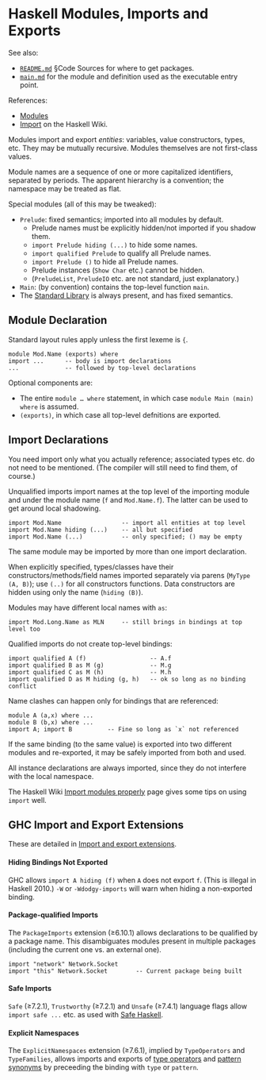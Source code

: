 Haskell Modules, Imports and Exports
====================================

See also:
- [`README.md`](./README.md) §Code Sources for where to get packages.
- [`main.md`](./main.md) for the module and definition used as the
  executable entry point.

References:
- [Modules][h2010-modules]
- [Import][hw-import] on the Haskell Wiki.

Modules import and export _entities_: variables, value constructors,
types, etc. They may be mutually recursive. Modules themselves are not
first-class values.

Module names are a sequence of one or more capitalized identifiers,
separated by periods. The apparent hierarchy is a convention; the
namespace may be treated as flat.

Special modules (all of this may be tweaked):
- `Prelude`: fixed semantics; imported into all modules by default.
  - Prelude names must be explicitly hidden/not imported if you shadow them.
  - `import Prelude hiding (...)` to hide some names.
  - `import qualified Prelude` to qualify all Prelude names.
  - `import Prelude ()` to hide all Prelude names.
  - Prelude instances (`Show Char` etc.) cannot be hidden.
  - (`PreludeList`, `PreludeIO` etc. are not standard, just explanatory.)
- `Main`: (by convention) contains the top-level function `main`.
- The [Standard Library] is always present, and has fixed semantics.


Module Declaration
------------------

Standard layout rules apply unless the first lexeme is `{`.

    module Mod.Name (exports) where
    import ...      -- body is import declarations
    ...             -- followed by top-level declarations

Optional components are:
- The entire `module … where` statement, in which case
  `module Main (main) where` is assumed.
- `(exports)`, in which case all top-level defnitions are exported.


Import Declarations
-------------------

You need import only what you actually reference; associated types
etc. do not need to be mentioned. (The compiler will still need to
find them, of course.)

Unqualified imports import names at the top level of the importing
module and under the module name (`f` and `Mod.Name.f`). The latter
can be used to get around local shadowing.

    import Mod.Name                 -- import all entities at top level
    import Mod.Name hiding (...)    -- all but specified
    import Mod.Name (...)           -- only specified; () may be empty

The same module may be imported by more than one import declaration.

When explicitly specified, types/classes have their
constructors/methods/field names imported separately via parens
(`MyType (A, B)`); use `(..)` for all constructors functions. Data
constructors are hidden using only the name (`hiding (B)`).

Modules may have different local names with `as`:

    import Mod.Long.Name as MLN     -- still brings in bindings at top level too

Qualified imports do not create top-level bindings:

    import qualified A (f)                  -- A.f
    import qualified B as M (g)             -- M.g
    import qualified C as M (h)             -- M.h
    import qualified D as M hiding (g, h)   -- ok so long as no binding conflict

Name clashes can happen only for bindings that are referenced:

    module A (a,x) where ...
    module B (b,x) where ...
    import A; import B          -- Fine so long as `x` not referenced

If the same binding (to the same value) is exported into two different
modules and re-exported, it may be safely imported from both and used.

All instance declarations are always imported, since they do not
interfere with the local namespace.

The Haskell Wiki [Import modules properly][hw-proper] page gives
some tips on using `import` well.


GHC Import and Export Extensions
--------------------------------

These are detailed in [Import and export extensions][ghc-ex-impexp].

#### Hiding Bindings Not Exported

GHC allows `import A hiding (f)` when `A` does not export `f`. (This
is illegal in Haskell 2010.) `-W` or `-Wdodgy-imports` will warn when
hiding a non-exported binding.

#### Package-qualified Imports

The `PackageImports` extension (≥6.10.1) allows declarations to be
qualified by a package name. This disambiguates modules present in
multiple packages (including the current one vs. an external one).

    import "network" Network.Socket
    import "this" Network.Socket        -- Current package being built

#### Safe Imports

`Safe` (≥7.2.1), `Trustworthy` (≥7.2.1) and `Unsafe` (≥7.4.1) language
flags allow `import safe ...` etc. as used with [Safe Haskell].

#### Explicit Namespaces

The `ExplicitNamespaces` extension (≥7.6.1), implied by
`TypeOperators` and `TypeFamilies`, allows imports and exports of
[type operators] and [pattern synonyms] by preceeding the binding with
`type` or `pattern`.



<!-------------------------------------------------------------------->
[ghc-ex-impexp]: https://downloads.haskell.org/~ghc/latest/docs/html/users_guide/glasgow_exts.html#import-and-export-extensions
[h2010-modules]: https://www.haskell.org/onlinereport/haskell2010/haskellch5.html
[hw-proper]: https://wiki.haskell.org/Import_modules_properly
[hw-import]: https://wiki.haskell.org/Import
[pattern synonyms]: https://downloads.haskell.org/~ghc/latest/docs/html/users_guide/glasgow_exts.html#patsyn-impexp
[safe haskell]: https://downloads.haskell.org/~ghc/latest/docs/html/users_guide/safe_haskell.html
[standard library]: https://www.haskell.org/onlinereport/haskell2010/haskellpa2.html
[type operators]: https://downloads.haskell.org/~ghc/latest/docs/html/users_guide/glasgow_exts.html#type-operators
